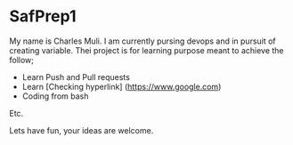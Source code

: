 # SafPrep1
My name is Charles Muli. I am currently pursing devops and in pursuit of creating variable. Thei project is for learning purpose meant to achieve the follow;

* Learn Push and Pull requests
* Learn [Checking hyperlink] (https://www.google.com)
* Coding from bash

Etc.

Lets have fun, your ideas are welcome.


